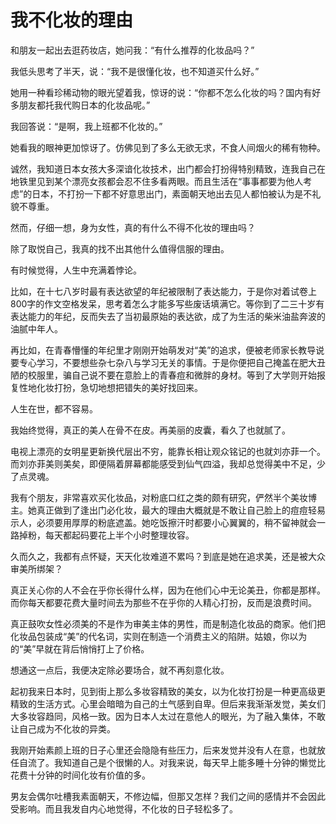 # 我不化妆的理由

和朋友一起出去逛药妆店，她问我：“有什么推荐的化妆品吗？”

我低头思考了半天，说：“我不是很懂化妆，也不知道买什么好。”

她用一种看珍稀动物的眼光望着我，惊讶的说：“你都不怎么化妆的吗？国内有好多朋友都托我代购日本的化妆品呢。”

我回答说：“是啊，我上班都不化妆的。”

她看我的眼神更加惊讶了。仿佛见到了多么无欲无求，不食人间烟火的稀有物种。

诚然，我知道日本女孩大多深谙化妆技术，出门都会打扮得特别精致，连我自己在地铁里见到某个漂亮女孩都会忍不住多看两眼。而且生活在“事事都要为他人考虑”的日本，不打扮一下都不好意思出门，素面朝天地出去见人都怕被认为是不礼貌不尊重。

然而，仔细一想，身为女性，真的有什么不得不化妆的理由吗？

除了取悦自己，我真的找不出其他什么值得信服的理由。

有时候觉得，人生中充满着悖论。

比如，在十七八岁时最有表达欲望的年纪被限制了表达能力，于是你对着试卷上800字的作文空格发呆，思考着怎么才能多写些废话填满它。等你到了二三十岁有表达能力的年纪，反而失去了当初最原始的表达欲，成了为生活的柴米油盐奔波的油腻中年人。

再比如，在青春懵懂的年纪里才刚刚开始萌发对“美”的追求，便被老师家长教导说要专心学习，不要想些杂七杂八与学习无关的事情。于是你便把自己掩盖在肥大丑陋的校服里，骗自己说不要在意脸上的青春痘和微胖的身材。等到了大学则开始报复性地化妆打扮，急切地想把错失的美好找回来。

人生在世，都不容易。

我始终觉得，真正的美人在骨不在皮。再美丽的皮囊，看久了也就腻了。

电视上漂亮的女明星更新换代层出不穷，能靠长相让观众铭记的也就刘亦菲一个。而刘亦菲美则美矣，即便隔着屏幕都能感受到仙气四溢，我却总觉得美中不足，少了点灵魂。

我有个朋友，非常喜欢买化妆品，对粉底口红之类的颇有研究，俨然半个美妆博主。她真正做到了逢出门必化妆，最大的理由大概就是不敢让自己脸上的痘痘轻易示人，必须要用厚厚的粉底遮盖。她吃饭擦汗时都要小心翼翼的，稍不留神就会一路掉粉，每天都起码要花上半个小时整理妆容。

久而久之，我都有点怀疑，天天化妆难道不累吗？到底是她在追求美，还是被大众审美所绑架？

真正关心你的人不会在乎你长得什么样，因为在他们心中无论美丑，你都是那样。而你每天都要花费大量时间去为那些不在乎你的人精心打扮，反而是浪费时间。

真正鼓吹女性必须美的不是作为审美主体的男性，而是制造化妆品的商家。他们把化妆品包装成“美”的代名词，实则在制造一个消费主义的陷阱。姑娘，你以为的“美”早就在背后悄悄打上了价格。

想通这一点后，我便决定除必要场合，就不再刻意化妆。

起初我来日本时，见到街上那么多妆容精致的美女，以为化妆打扮是一种更高级更精致的生活方式。心里会暗暗为自己的土气感到自卑。但后来我渐渐发觉，美女们大多妆容趋同，风格一致。因为日本人太过在意他人的眼光，为了融入集体，不敢让自己成为不化妆的异类。

我刚开始素颜上班的日子心里还会隐隐有些压力，后来发觉并没有人在意，也就放任自流了。我知道自己是个很懒的人。对我来说，每天早上能多睡十分钟的懒觉比花费十分钟的时间化妆有价值的多。

男友会偶尔吐槽我素面朝天，不修边幅，但那又怎样？我们之间的感情并不会因此受影响。而且我发自内心地觉得，不化妆的日子轻松多了。

